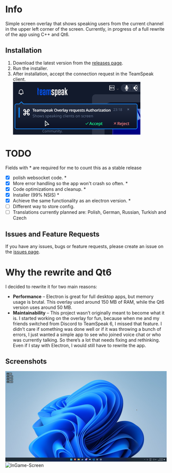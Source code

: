 # Info

Simple screen overlay that shows speaking users from the current channel in the upper left corner of the screen.
Currently, in progress of a full rewrite of the app using C++ and Qt6.

## Installation

1. Download the latest version from the [releases page](https://github.com/PandaDex/TeamSpeak-6-Overlay/releases).
2. Run the installer.
3. After installation, accept the connection request in the TeamSpeak client. <br>
   ![Accept-Connection](./markdown/accept.png)

# TODO

Fields with \* are required for me to count this as a stable release

- [x] polish websocket code. \*
- [x] More error handling so the app won't crash so often. \*
- [x] Code optimizations and cleanup. \*
- [x] Installer (99% NSIS) \*
- [x] Achieve the same functionality as an electron version. \*
- [ ] Different way to store config.
- [ ] Translations currently planned are: Polish, German, Russian, Turkish and Czech

## Issues and Feature Requests

If you have any issues, bugs or feature requests, please create an issue on the [issues page](https://github.com/PandaDex/TeamSpeak-6-Overlay/issues).

# Why the rewrite and Qt6

I decided to rewrite it for two main reasons:

- **Performance** – Electron is great for full desktop apps, but memory usage is brutal. This overlay used around 150 MB of RAM, while the Qt6 version uses around 50 MB.
- **Maintainability** – This project wasn’t originally meant to become what it is. I started working on the overlay for fun, because when me and my friends switched from Discord to TeamSpeak 6, I missed that feature. I didn’t care if something was done well or if it was throwing a bunch of errors, I just wanted a simple app to see who joined voice chat or who was currently talking. So there’s a lot that needs fixing and rethinking. Even if I stay with Electron, I would still have to rewrite the app.

## Screenshots

![Desktop-Screen](./markdown/desktop.png)
![InGame-Screen](./markdown/game.png)

